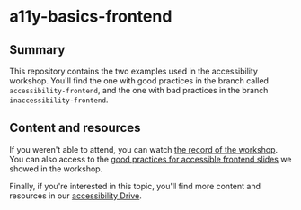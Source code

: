 # a11y-basics-frontend

## Summary
This repository contains the two examples used in the accessibility workshop. You'll find the one with good practices in the branch called `accessibility-frontend`, and the one with bad practices in the branch `inaccessibility-frontend`.

## Content and resources

If you weren't able to attend, you can watch [the record of the workshop](https://drive.google.com/file/d/1ORZt2Jgiqi4ZNmlW1-LUr5VXHtj4b7X7/view).
You can also access to the [good practices for accessible frontend slides](https://docs.google.com/presentation/d/184oAwPbTTqsXtDMN2OPXj5kckp9V9KyXGF4Cfh1syso/edit#slide=id.g58a204c49c_0_45) we showed in the workshop. 

Finally, if you're interested in this topic, you'll find more content and resources in our [accessibility Drive](https://drive.google.com/drive/folders/1UPaN0c64d3AH2jJLvkd5YvCnZrHMuaFA).